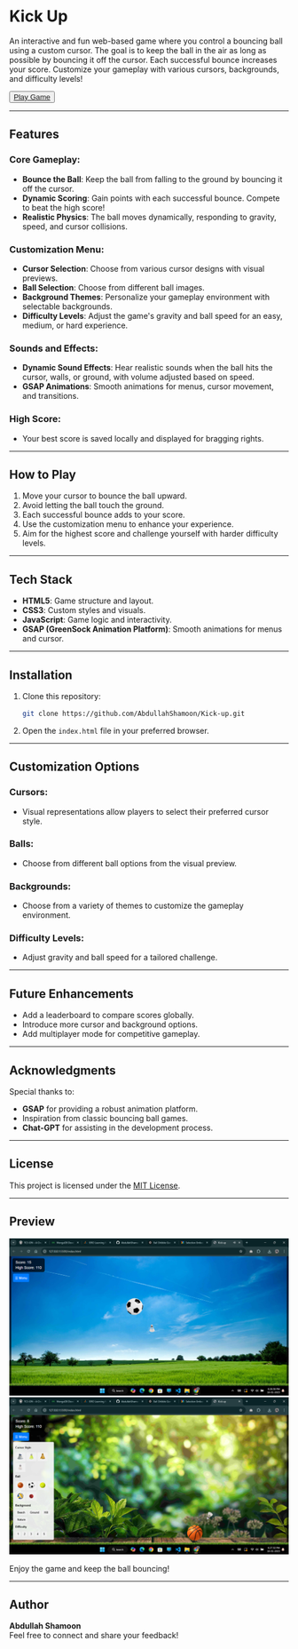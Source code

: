 # Kick Up

An interactive and fun web-based game where you control a bouncing ball using a custom cursor. The goal is to keep the ball in the air as long as possible by bouncing it off the cursor. Each successful bounce increases your score. Customize your gameplay with various cursors, backgrounds, and difficulty levels!

<Button>[ Play Game](https://abdullahshamoon.github.io/Kick-up/)</Button>

---

## Features

### Core Gameplay:
- **Bounce the Ball**: Keep the ball from falling to the ground by bouncing it off the cursor.
- **Dynamic Scoring**: Gain points with each successful bounce. Compete to beat the high score!
- **Realistic Physics**: The ball moves dynamically, responding to gravity, speed, and cursor collisions.

### Customization Menu:
- **Cursor Selection**: Choose from various cursor designs with visual previews.
- **Ball Selection**: Choose from different ball images.
- **Background Themes**: Personalize your gameplay environment with selectable backgrounds.
- **Difficulty Levels**: Adjust the game's gravity and ball speed for an easy, medium, or hard experience.

### Sounds and Effects:
- **Dynamic Sound Effects**: Hear realistic sounds when the ball hits the cursor, walls, or ground, with volume adjusted based on speed.
- **GSAP Animations**: Smooth animations for menus, cursor movement, and transitions.

### High Score:
- Your best score is saved locally and displayed for bragging rights.

---

## How to Play
1. Move your cursor to bounce the ball upward.
2. Avoid letting the ball touch the ground.
3. Each successful bounce adds to your score.
4. Use the customization menu to enhance your experience.
5. Aim for the highest score and challenge yourself with harder difficulty levels.

---

## Tech Stack
- **HTML5**: Game structure and layout.
- **CSS3**: Custom styles and visuals.
- **JavaScript**: Game logic and interactivity.
- **GSAP (GreenSock Animation Platform)**: Smooth animations for menus and cursor.

---

## Installation
1. Clone this repository:
   ```bash
   git clone https://github.com/AbdullahShamoon/Kick-up.git
   ```
2. Open the `index.html` file in your preferred browser.

---

## Customization Options
### Cursors:
- Visual representations allow players to select their preferred cursor style.

### Balls:
- Choose from different ball options from the visual preview.

### Backgrounds:
- Choose from a variety of themes to customize the gameplay environment.

### Difficulty Levels:
- Adjust gravity and ball speed for a tailored challenge.

---

## Future Enhancements
- Add a leaderboard to compare scores globally.
- Introduce more cursor and background options.
- Add multiplayer mode for competitive gameplay.

---

## Acknowledgments
Special thanks to:
- **GSAP** for providing a robust animation platform.
- Inspiration from classic bouncing ball games.
- **Chat-GPT** for assisting in the development process.

---

## License
This project is licensed under the [MIT License](LICENSE).

---

## Preview
![Game Screenshot](/screenshots/1.png)
![Game Screenshot](/screenshots/2.png)

Enjoy the game and keep the ball bouncing!

---

## Author
**Abdullah Shamoon**  
Feel free to connect and share your feedback!

